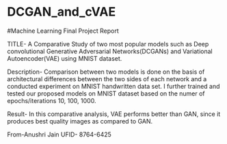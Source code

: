 # DCGAN_and_cVAE
#Machine Learning Final Project Report


TITLE- A Comparative Study of two most popular models such as Deep convolutional Generative Adversarial Networks(DCGANs) and Variational Autoencoder(VAE) using MNIST dataset.

Description- Comparison between two models is done on the basis of architectural differences between the two sides of each network and a conducted experiment on MNIST handwritten data set. I further trained and tested our proposed models on MNIST dataset based on the numer of epochs/iterations 10, 100, 1000. 

Result- In this comparative analysis, VAE performs better than GAN, since it produces best quality images as compared to GAN.

From-Anushri Jain
UFID- 8764-6425
